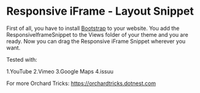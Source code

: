 # Responsive iFrame - Layout Snippet

First of all, you have to install [Bootstrap](http://getbootstrap.com) to your website.
You add the ResponsiveIframeSnippet to the Views folder of your theme and you are ready.
Now you can drag the Responsive iFrame Snippet wherever you want. 

Tested with:

1.YouTube
2.Vimeo
3.Google Maps
4.issuu

For more Orchard Tricks: https://orchardtricks.dotnest.com 
